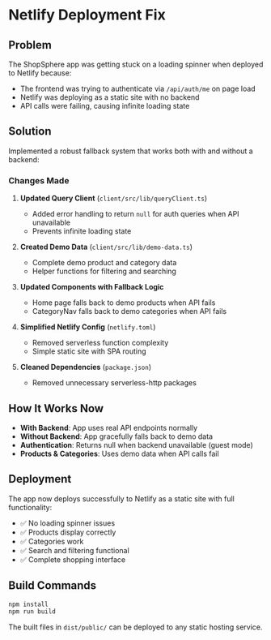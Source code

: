 # Netlify Deployment Fix

## Problem
The ShopSphere app was getting stuck on a loading spinner when deployed to Netlify because:
- The frontend was trying to authenticate via `/api/auth/me` on page load
- Netlify was deploying as a static site with no backend
- API calls were failing, causing infinite loading state

## Solution
Implemented a robust fallback system that works both with and without a backend:

### Changes Made

1. **Updated Query Client** (`client/src/lib/queryClient.ts`)
   - Added error handling to return `null` for auth queries when API unavailable
   - Prevents infinite loading state

2. **Created Demo Data** (`client/src/lib/demo-data.ts`)
   - Complete demo product and category data
   - Helper functions for filtering and searching

3. **Updated Components with Fallback Logic**
   - Home page falls back to demo products when API fails
   - CategoryNav falls back to demo categories when API fails

4. **Simplified Netlify Config** (`netlify.toml`)
   - Removed serverless function complexity
   - Simple static site with SPA routing

5. **Cleaned Dependencies** (`package.json`)
   - Removed unnecessary serverless-http packages

## How It Works Now

- **With Backend**: App uses real API endpoints normally
- **Without Backend**: App gracefully falls back to demo data
- **Authentication**: Returns null when backend unavailable (guest mode)
- **Products & Categories**: Uses demo data when API calls fail

## Deployment

The app now deploys successfully to Netlify as a static site with full functionality:
- ✅ No loading spinner issues
- ✅ Products display correctly  
- ✅ Categories work
- ✅ Search and filtering functional
- ✅ Complete shopping interface

## Build Commands

```bash
npm install
npm run build
```

The built files in `dist/public/` can be deployed to any static hosting service.
